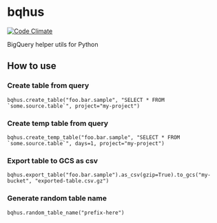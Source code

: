 # bqhus
[![Code Climate](https://codeclimate.com/github/yokoe/bqhus.png)](https://codeclimate.com/github/github/yokoe/bqhus)

BigQuery helper utils for Python

## How to use
### Create table from query
```
bqhus.create_table("foo.bar.sample", "SELECT * FROM `some.source.table`", project="my-project")
```

### Create temp table from query
```
bqhus.create_temp_table("foo.bar.sample", "SELECT * FROM `some.source.table`", days=1, project="my-project")
```

### Export table to GCS as csv
```
bqhus.export_table("foo.bar.sample").as_csv(gzip=True).to_gcs("my-bucket", "exported-table.csv.gz")
```


### Generate random table name
```
bqhus.random_table_name("prefix-here")
```
